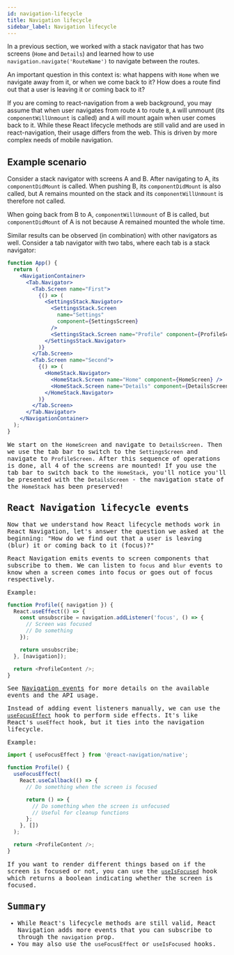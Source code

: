 ```yaml
---
id: navigation-lifecycle
title: Navigation lifecycle
sidebar_label: Navigation lifecycle
---
```


In a previous section, we worked with a stack navigator that has two screens (`Home` and `Details`) and learned how to use `navigation.navigate('RouteName')` to navigate between the routes.

An important question in this context is: what happens with `Home` when we navigate away from it, or when we come back to it? How does a route find out that a user is leaving it or coming back to it?

If you are coming to react-navigation from a web background, you may assume that when user navigates from route `A` to route `B`, `A` will unmount (its `componentWillUnmount` is called) and `A` will mount again when user comes back to it. While these React lifecycle methods are still valid and are used in react-navigation, their usage differs from the web. This is driven by more complex needs of mobile navigation.

## Example scenario

Consider a stack navigator with screens A and B. After navigating to A, its `componentDidMount` is called. When pushing B, its `componentDidMount` is also called, but A remains mounted on the stack and its `componentWillUnmount` is therefore not called.

When going back from B to A, `componentWillUnmount` of B is called, but `componentDidMount` of A is not because A remained mounted the whole time.

Similar results can be observed (in combination) with other navigators as well. Consider a tab navigator with two tabs, where each tab is a stack navigator:

<samp id="navigation-lifecycle" />

```jsx
function App() {
  return (
    <NavigationContainer>
      <Tab.Navigator>
        <Tab.Screen name="First">
          {() => (
            <SettingsStack.Navigator>
              <SettingsStack.Screen
                name="Settings"
                component={SettingsScreen}
              />
              <SettingsStack.Screen name="Profile" component={ProfileScreen} />
            </SettingsStack.Navigator>
          )}
        </Tab.Screen>
        <Tab.Screen name="Second">
          {() => (
            <HomeStack.Navigator>
              <HomeStack.Screen name="Home" component={HomeScreen} />
              <HomeStack.Screen name="Details" component={DetailsScreen} />
            </HomeStack.Navigator>
          )}
        </Tab.Screen>
      </Tab.Navigator>
    </NavigationContainer>
  );
}
```

We start on the `HomeScreen` and navigate to `DetailsScreen`. Then we use the tab bar to switch to the `SettingsScreen` and navigate to `ProfileScreen`. After this sequence of operations is done, all 4 of the screens are mounted! If you use the tab bar to switch back to the `HomeStack`, you'll notice you'll be presented with the `DetailsScreen` - the navigation state of the `HomeStack` has been preserved!

## React Navigation lifecycle events

Now that we understand how React lifecycle methods work in React Navigation, let's answer the question we asked at the beginning: "How do we find out that a user is leaving (blur) it or coming back to it (focus)?"

React Navigation emits events to screen components that subscribe to them. We can listen to `focus` and `blur` events to know when a screen comes into focus or goes out of focus respectively.

Example:

<samp id="focus-and-blur" />

```js
function Profile({ navigation }) {
  React.useEffect(() => {
    const unsubscribe = navigation.addListener('focus', () => {
      // Screen was focused
      // Do something
    });

    return unsubscribe;
  }, [navigation]);

  return <ProfileContent />;
}
```

See [Navigation events](navigation-events.md) for more details on the available events and the API usage.

Instead of adding event listeners manually, we can use the [`useFocusEffect`](use-focus-effect.md) hook to perform side effects. It's like React's `useEffect` hook, but it ties into the navigation lifecycle.

Example:

<samp id="use-focus-effect" />

```js
import { useFocusEffect } from '@react-navigation/native';

function Profile() {
  useFocusEffect(
    React.useCallback(() => {
      // Do something when the screen is focused

      return () => {
        // Do something when the screen is unfocused
        // Useful for cleanup functions
      };
    }, [])
  );

  return <ProfileContent />;
}
```

If you want to render different things based on if the screen is focused or not, you can use the [`useIsFocused`](use-is-focused.md) hook which returns a boolean indicating whether the screen is focused.

## Summary

- While React's lifecycle methods are still valid, React Navigation adds more events that you can subscribe to through the `navigation` prop.
- You may also use the `useFocusEffect` or `useIsFocused` hooks.
